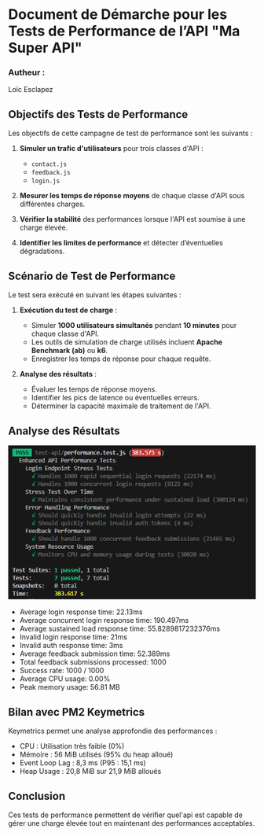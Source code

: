# Document de Démarche pour les Tests de Performance de l’API "Ma Super API"

### Autheur : 
Loïc Esclapez
 
## Objectifs des Tests de Performance

Les objectifs de cette campagne de test de performance sont les suivants :

1. **Simuler un trafic d'utilisateurs** pour trois classes d'API :
   - `contact.js`
   - `feedback.js`
   - `login.js`

2. **Mesurer les temps de réponse moyens** de chaque classe d'API sous différentes charges.
3. **Vérifier la stabilité** des performances lorsque l'API est soumise à une charge élevée.
4. **Identifier les limites de performance** et détecter d’éventuelles dégradations.

## Scénario de Test de Performance

Le test sera exécuté en suivant les étapes suivantes :

1. **Exécution du test de charge** :
   - Simuler **1000 utilisateurs simultanés** pendant **10 minutes** pour chaque classe d'API.
   - Les outils de simulation de charge utilisés incluent **Apache Benchmark (ab)** ou **k6**.
   - Enregistrer les temps de réponse pour chaque requête.

2. **Analyse des résultats** :
   - Évaluer les temps de réponse moyens.
   - Identifier les pics de latence ou éventuelles erreurs.
   - Déterminer la capacité maximale de traitement de l'API.

## Analyse des Résultats
![alt text](image.png)


- Average login response time: 22.13ms
- Average concurrent login response time: 190.497ms
- Average sustained load response time: 55.8289817232376ms
- Invalid login response time: 21ms           
- Invalid auth response time: 3ms                                                                                                                                                                             
- Average feedback submission time: 52.389ms 
- Total feedback submissions processed: 1000                                                                                                                                                                                                                                                                                                                                      
- Success rate: 1000 / 1000                                                                                                                                                                               
- Average CPU usage: 0.00%
- Peak memory usage: 56.81 MB      


## Bilan avec PM2 Keymetrics

Keymetrics permet une analyse approfondie des performances :

- CPU : Utilisation très faible (0%)
- Mémoire : 56 MiB utilisés (95% du heap alloué)
- Event Loop Lag : 8,3 ms (P95 : 15,1 ms)
- Heap Usage : 20,8 MiB sur 21,9 MiB alloués

## Conclusion

Ces tests de performance permettent de vérifier quel'api est capable de gérer une charge élevée tout en maintenant des performances acceptables.

